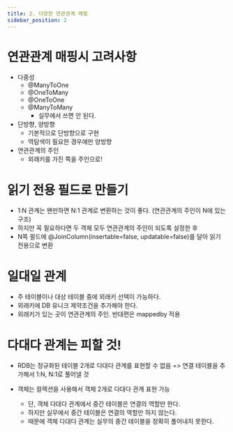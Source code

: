 ```yaml
---
title: 2. 다양한 연관관계 매핑
sidebar_position: 2
---
```

# 연관관계 매핑시 고려사항

- 다중성
  - @ManyToOne
  - @OneToMany
  - @OneToOne
  - @ManyToMany
    - 실무에서 쓰면 안 된다.
- 단방향, 양방향
  - 기본적으로 단방향으로 구현
  - 역탐색이 필요한 경우에만 양방향
- 연관관계의 주인
  - 외래키를 가진 쪽을 주인으로!


# 읽기 전용 필드로 만들기

- 1:N 관계는 왠만하면 N:1 관계로 변환하는 것이 좋다. (연관관계의 주인이 N에 있는 구조)
- 하지만 꼭 필요하다면 두 객체 모두 연관관계의 주인이 되도록 설정한 후
- N쪽 필드에 @JoinColumn(insertable=false, updatable=false)를 달아 읽기 전용으로 변환


# 일대일 관계

- 주 테이블이나 대상 테이블 중에 외래키 선택이 가능하다.
- 외래키에 DB 유니크 제약조건을 추가해야 한다.
- 외래키가 있는 곳이 연관관계의 주인. 반대편은 mappedby 적용


# 다대다 관계는 피할 것!

- RDB는 정규화된 테이블 2개로 다대다 관계를 표현할 수 없음 => 연결 테이블을 추가해서 1:N, N:1로 풀어낼 것

- 객체는 컬렉션을 사용해서 객체 2개로 다대다 관계 표현 가능

  - 단, 객체 다대다 관계에서 중간 테이블은 연결의 역할만 한다.
  - 하지만 실무에서 중간 테이블은 연결의 역할만 하지 않는다.
  - 때문에 객체 다대다 관계는 실무의 중간 테이블을 정확히 풀어내지 못한다.
